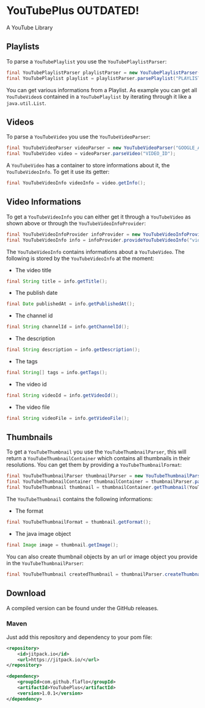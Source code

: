 # YouTubePlus OUTDATED!
A YouTube Library

## Playlists
To parse a ``YouTubePlaylist`` you use the ``YouTubePlaylistParser``:
```Java
final YouTubePlaylistParser playlistParser = new YouTubePlaylistParser("GOOGLE_API_KEY");
final YouTubePlaylist playlist = playlistParser.parsePlaylist("PLAYLIST_ID");
```
You can get various informations from a Playlist.
As example you can get all ``YouTubeVideo``s contained in a ``YouTubePlaylist`` by iterating through it like a ``java.util.List``.
## Videos
To parse a ``YouTubeVideo`` you use the ``YouTubeVideoParser``:
```Java
final YouTubeVideoParser videoParser = new YouTubeVideoParser("GOOGLE_API_KEY");
final YouTubeVideo video = videoParser.parseVideo("VIDEO_ID");
```
A ``YouTubeVideo`` has a container to store informations about it, the ``YouTubeVideoInfo``.
To get it use its getter:
```Java
final YouTubeVideoInfo videoInfo = video.getInfo();
```

## Video Informations
To get a ``YouTubeVideoInfo`` you can either get it through a ``YouTubeVideo`` as shown above or through the ``YouTubeVideoInfoProvider``:
```Java
final YouTubeVideoInfoProvider infoProvider = new YouTubeVideoInfoProvider("GOOGLE_API_KEY");
final YouTubeVideoInfo info = infoProvider.provideYouTubeVideoInfo("videoId");
```
The ``YouTubeVideoInfo`` contains informations about a ``YouTubeVideo``.
The following is stored by the ``YouTubeVideoInfo`` at the moment:
* The video title
```Java
final String title = info.getTitle();
```
* The publish date
```Java
final Date publishedAt = info.getPublishedAt();
```
* The channel id
```Java
final String channelId = info.getChannelId();
```
* The description
```Java
final String description = info.getDescription();
```
* The tags
```Java
final String[] tags = info.getTags();
```
* The video id
```Java
final String videoId = info.getVideoId();
```
* The video file
```Java
final String videoFile = info.getVideoFile();
```

## Thumbnails
To get a ``YouTubeThumbnail`` you use the ``YouTubeThumbnailParser``, this will return a ``YouTubeThumbnailContainer`` which contains all thumbnails in their resolutions. You can get them by providing a ``YouTubeThumbnailFormat``:
```Java
final YouTubeThumbnailParser thumbnailParser = new YouTubeThumbnailParser("GOOGLE_API_KEY");
final YouTubeThumbnailContainer thumbnailContainer = thumbnailParser.parseThumbnail("videoId");
final YouTubeThumbnail thumbnail = thumbnailContainer.getThumbnail(YouTubeThumbnailFormat.MAXRES);
```
The ``YouTubeThumbnail`` contains the following informations:
* The format
```Java
final YouTubeThumbnailFormat = thumbnail.getFormat();
```
* The java image object
```Java
final Image image = thumbnail.getImage();
```
You can also create thumbnail objects by an url or image object you provide in the ``YouTubeThumbnailParser``:
```Java
final YouTubeThumbnail createdThumbnail = thumbnailParser.createThumbnail(URL_OR_IMAGE);
```

## Download

A compiled version can be found under the GitHub releases.

### Maven

Just add this repository and dependency to your pom file:

```xml
<repository>
    <id>jitpack.io</id>
    <url>https://jitpack.io/</url>
</repository>
```
```xml
<dependency>
    <groupId>com.github.flaflo</groupId>
    <artifactId>YouTubePlus</artifactId>
    <version>1.0.1</version>
</dependency>
```
